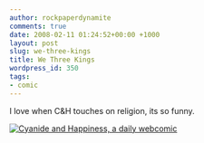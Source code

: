 ```yaml
---
author: rockpaperdynamite
comments: true
date: 2008-02-11 01:24:52+00:00 +1000
layout: post
slug: we-three-kings
title: We Three Kings
wordpress_id: 350
tags:
- comic
---
```


I love when C&H touches on religion, its so funny.

[![Cyanide and Happiness, a daily webcomic](http://www.flashasylum.com/db/files/Comics/Dave/comicstarlol2.png)](http://www.explosm.net/comics/1172/)
